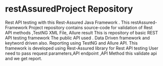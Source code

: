 # restAssuredProject Repository
 Rest API testing with this  Rest-Assured Java Framework .
 This restAssured-Framework Project repository contains source-code for validation of Rest API methods ,TestNG XML File, Allure result 
This is repository of basic REST API testing framework
The public API used .
Data Driven framework and keytword driven also.
Reporting using TestNG and Allure API.
This framework is developed using Rest-Assured library for Rest API testing
User need to pass request parameters,API endpoint ,API Method this validate api and we get report.
